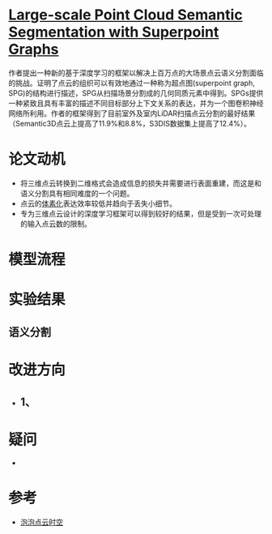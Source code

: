 # [Large-scale Point Cloud Semantic Segmentation with Superpoint Graphs](http://openaccess.thecvf.com/content_cvpr_2018/papers/Landrieu_Large-Scale_Point_Cloud_CVPR_2018_paper.pdf)
作者提出一种新的基于深度学习的框架以解决上百万点的大场景点云语义分割面临的挑战。证明了点云的组织可以有效地通过一种称为超点图(superpoint graph, SPG)的结构进行描述，SPG从扫描场景分割成的几何同质元素中得到。SPGs提供一种紧致且具有丰富的描述不同目标部分上下文关系的表达，并为一个图卷积神经网络所利用。作者的框架得到了目前室外及室内LiDAR扫描点云分割的最好结果（Semantic3D点云上提高了11.9%和8.8%，S3DIS数据集上提高了12.4%）。

# 论文动机
- 将三维点云转换到二维格式会造成信息的损失并需要进行表面重建，而这是和语义分割具有相同难度的一个问题。
- 点云的[体素化](https://blog.csdn.net/qq_29952277/article/details/78344258)表达效率较低并趋向于丢失小细节。
- 专为三维点云设计的深度学习框架可以得到较好的结果，但是受到一次可处理的输入点云数的限制。

# 模型流程

# 实验结果

## 语义分割


# 改进方向
- 1、
  - 
# 疑问
- 

# 参考
- [泡泡点云时空](http://www.sohu.com/a/247222177_715754)
